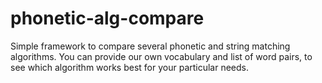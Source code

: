 # phonetic-alg-compare
Simple framework to compare several phonetic and string matching algorithms.
You can provide our own vocabulary and list of word pairs, to see which algorithm works best for your particular needs.
